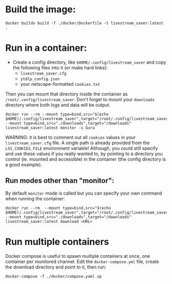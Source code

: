 # Build the image:

```
docker buildx build -f ./docker/Dockerfile -t livestream_saver:latest .
```

# Run in a container:

* Create a config directory, like `$HOME/.config/livestream_saver` and copy the following files into it (or make hard links):
  * `livestream_saver.cfg`
  * `ytdlp_config.json`
  * your netscape-formatted `cookies.txt`

Then you can mount that directory inside the container as `/root/.config/livestream_saver`.
Don't forget to mount your `downloads` directory where both logs and data will be output.

```docker
docker run --rm --mount type=bind,src="$(echo $HOME)/.config/livestream_saver",target="/root/.config/livestream_saver" --mount type=bind,src="./downloads",target="/downloads" livestream_saver:latest monitor -s Gura
```

WARNING: it is best to comment out all `cookies` values in your `livestream_saver.cfg` file. A single path is already provided from the `LSS_COOKIES_FILE` environment variable! 
Although, you could still specify and use these values if you really wanted to, by pointing to a directory you control (ie. mounted and accessible) in the container (the config directory is a good example).


## Run modes other than "monitor":

By default `monitor` mode is called but you can specify your own command when running the container:

```docker
docker run --rm  --mount type=bind,src="$(echo $HOME)/.config/livestream_saver",target="/root/.config/livestream_saver" --mount type=bind,src="./downloads",target="/downloads" livestream_saver:latest download <URL> 
```

# Run multiple containers

Docker compose is useful to spawn multiple containers at once, one container per monitored channel.
Edit the `docker-compose.yml` file, create the download directory and point to it, then run:

```
docker-compose -f ./docker/compose.yaml up
```